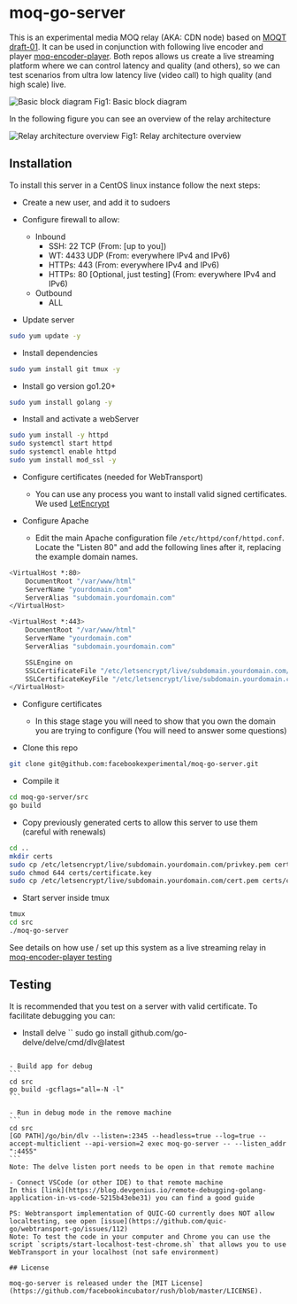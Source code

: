 # moq-go-server

This is an experimental media MOQ relay (AKA: CDN node) based on [MOQT draft-01](https://datatracker.ietf.org/doc/draft-ietf-moq-transport/). It can be used in conjunction with following live encoder and player [moq-encoder-player](https://github.com/facebookexperimental/moq-encoder-player). Both repos allows us create a live streaming platform where we can control latency and quality (and others), so we can test scenarios from ultra low latency live (video call) to high quality (and high scale) live.

![Basic block diagram](./pics/basic-block-diagram.png)
Fig1: Basic block diagram

In the following figure you can see an overview of the relay architecture

![Relay architecture overview](./pics/relay-details.png)
Fig1: Relay architecture overview

## Installation

To install this server in a CentOS linux instance follow the next steps:

- Create a new user, and add it to sudoers

- Configure firewall to allow:
  - Inbound
    - SSH: 22 TCP (From: [up to you])
    - WT: 4433 UDP (From: everywhere IPv4 and IPv6)
    - HTTPs: 443 (From: everywhere IPv4 and IPv6)
    - HTTPs: 80 [Optional, just testing] (From: everywhere IPv4 and IPv6)
  - Outbound
    - ALL

- Update server

```bash
sudo yum update -y
```

- Install dependencies

```bash
sudo yum install git tmux -y
```

- Install go version go1.20+

```bash
sudo yum install golang -y
```

- Install and activate a webServer

```bash
sudo yum install -y httpd
sudo systemctl start httpd
sudo systemctl enable httpd
sudo yum install mod_ssl -y
```

- Configure certificates (needed for WebTransport)
  - You can use any process you want to install valid signed certificates. We used [LetEncrypt](https://certbot.eff.org/instructions?ws=apache&os=centosrhel8)

- Configure Apache
  - Edit the main Apache configuration file `/etc/httpd/conf/httpd.conf`. Locate the "Listen 80" and add the following lines after it, replacing the example domain names.

```bash
<VirtualHost *:80>
    DocumentRoot "/var/www/html"
    ServerName "yourdomain.com"
    ServerAlias "subdomain.yourdomain.com"
</VirtualHost>

<VirtualHost *:443>
    DocumentRoot "/var/www/html"
    ServerName "yourdomain.com"
    ServerAlias "subdomain.yourdomain.com"

    SSLEngine on
    SSLCertificateFile "/etc/letsencrypt/live/subdomain.yourdomain.com/fullchain.pem"
    SSLCertificateKeyFile "/etc/letsencrypt/live/subdomain.yourdomain.com/privkey.pem"
</VirtualHost>
```

- Configure certificates
  - In this stage stage you will need to show that you own the domain you are trying to configure (You will need to answer some questions)

- Clone this repo

```bash
git clone git@github.com:facebookexperimental/moq-go-server.git
```

- Compile it

```bash
cd moq-go-server/src
go build
```

- Copy previously generated certs to allow this server to use them (careful with renewals)

```bash
cd ..
mkdir certs
sudo cp /etc/letsencrypt/live/subdomain.yourdomain.com/privkey.pem certs/certificate.key
sudo chmod 644 certs/certificate.key
sudo cp /etc/letsencrypt/live/subdomain.yourdomain.com/cert.pem certs/certificate.pem
```

- Start server inside tmux

```bash
tmux
cd src
./moq-go-server
```

See details on how use / set up this system as a live streaming relay in [moq-encoder-player testing](https://github.com/facebookexperimental/moq-encoder-player?tab=readme-ov-file#testing)

## Testing
It is recommended that you test on a server with valid certificate. To facilitate debugging you can:

- Install delve
``
sudo go install github.com/go-delve/delve/cmd/dlv@latest
``````

- Build app for debug
```
cd src
go build -gcflags="all=-N -l"
```

- Run in debug mode in the remove machine
```
cd src
[GO PATH]/go/bin/dlv --listen=:2345 --headless=true --log=true --accept-multiclient --api-version=2 exec moq-go-server -- --listen_addr ":4455"
```
Note: The delve listen port needs to be open in that remote machine

- Connect VSCode (or other IDE) to that remote machine
In this [link](https://blog.devgenius.io/remote-debugging-golang-application-in-vs-code-5215b43ebe31) you can find a good guide

PS: Webtransport implementation of QUIC-GO currently does NOT allow localtesting, see open [issue](https://github.com/quic-go/webtransport-go/issues/112)
Note: To test the code in your computer and Chrome you can use the script `scripts/start-localhost-test-chrome.sh` that allows you to use WebTransport in your localhost (not safe environment)

## License

moq-go-server is released under the [MIT License](https://github.com/facebookincubator/rush/blob/master/LICENSE).
